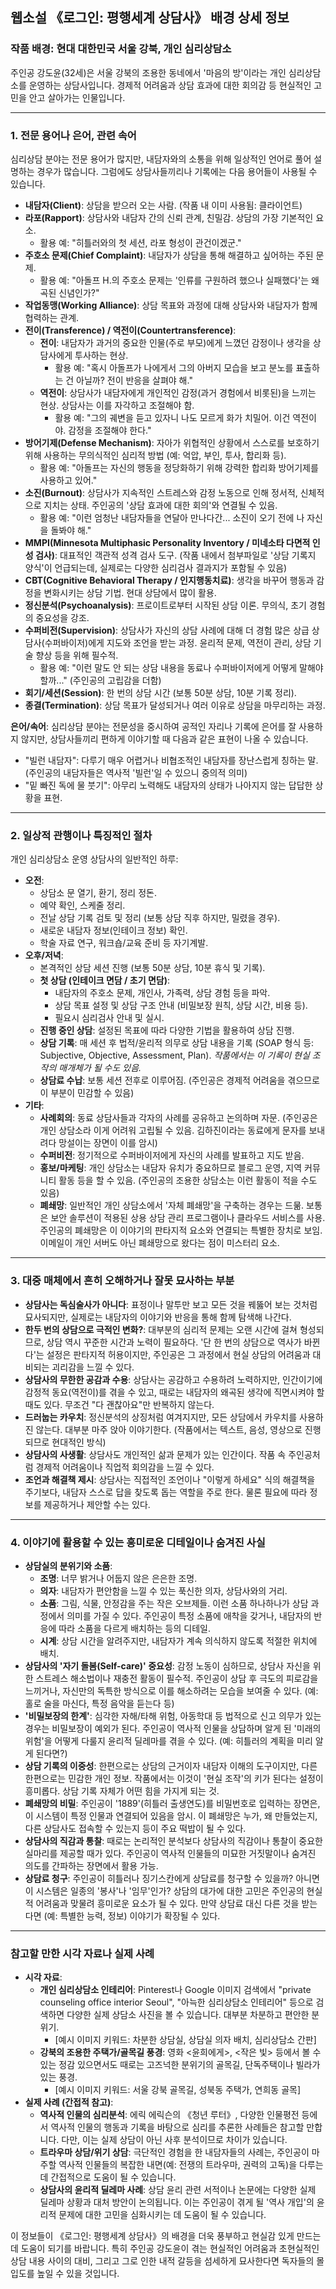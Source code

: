 ## 웹소설 《로그인: 평행세계 상담사》 배경 상세 정보

### 작품 배경: 현대 대한민국 서울 강북, 개인 심리상담소

주인공 강도윤(32세)은 서울 강북의 조용한 동네에서 '마음의 방'이라는 개인 심리상담소를 운영하는 상담사입니다. 경제적 어려움과 상담 효과에 대한 회의감 등 현실적인 고민을 안고 살아가는 인물입니다.

---

### 1. 전문 용어나 은어, 관련 속어

심리상담 분야는 전문 용어가 많지만, 내담자와의 소통을 위해 일상적인 언어로 풀어 설명하는 경우가 많습니다. 그럼에도 상담사들끼리나 기록에는 다음 용어들이 사용될 수 있습니다.

- **내담자(Client)**: 상담을 받으러 오는 사람. (작품 내 이미 사용됨: 클라이언트)
- **라포(Rapport)**: 상담사와 내담자 간의 신뢰 관계, 친밀감. 상담의 가장 기본적인 요소.
  - 활용 예: "히틀러와의 첫 세션, 라포 형성이 관건이겠군."
- **주호소 문제(Chief Complaint)**: 내담자가 상담을 통해 해결하고 싶어하는 주된 문제.
  - 활용 예: "아돌프 H.의 주호소 문제는 '인류를 구원하려 했으나 실패했다'는 왜곡된 신념인가?"
- **작업동맹(Working Alliance)**: 상담 목표와 과정에 대해 상담사와 내담자가 함께 협력하는 관계.
- **전이(Transference) / 역전이(Countertransference)**:
  - **전이**: 내담자가 과거의 중요한 인물(주로 부모)에게 느꼈던 감정이나 생각을 상담사에게 투사하는 현상.
    - 활용 예: "혹시 아돌프가 나에게서 그의 아버지 모습을 보고 분노를 표출하는 건 아닐까? 전이 반응을 살펴야 해."
  - **역전이**: 상담사가 내담자에게 개인적인 감정(과거 경험에서 비롯된)을 느끼는 현상. 상담사는 이를 자각하고 조절해야 함.
    - 활용 예: "그의 궤변을 듣고 있자니 나도 모르게 화가 치밀어. 이건 역전이야. 감정을 조절해야 한다."
- **방어기제(Defense Mechanism)**: 자아가 위협적인 상황에서 스스로를 보호하기 위해 사용하는 무의식적인 심리적 방법 (예: 억압, 부인, 투사, 합리화 등).
  - 활용 예: "아돌프는 자신의 행동을 정당화하기 위해 강력한 합리화 방어기제를 사용하고 있어."
- **소진(Burnout)**: 상담사가 지속적인 스트레스와 감정 노동으로 인해 정서적, 신체적으로 지치는 상태. 주인공의 '상담 효과에 대한 회의'와 연결될 수 있음.
  - 활용 예: "이런 엄청난 내담자들을 연달아 만나다간... 소진이 오기 전에 나 자신을 돌봐야 해."
- **MMPI(Minnesota Multiphasic Personality Inventory / 미네소타 다면적 인성 검사)**: 대표적인 객관적 성격 검사 도구. (작품 내에서 첨부파일로 '상담 기록지 양식'이 언급되는데, 실제로는 다양한 심리검사 결과지가 포함될 수 있음)
- **CBT(Cognitive Behavioral Therapy / 인지행동치료)**: 생각을 바꾸어 행동과 감정을 변화시키는 상담 기법. 현대 상담에서 많이 활용.
- **정신분석(Psychoanalysis)**: 프로이트로부터 시작된 상담 이론. 무의식, 초기 경험의 중요성을 강조.
- **수퍼비전(Supervision)**: 상담사가 자신의 상담 사례에 대해 더 경험 많은 상급 상담사(수퍼바이저)에게 지도와 조언을 받는 과정. 윤리적 문제, 역전이 관리, 상담 기술 향상 등을 위해 필수적.
  - 활용 예: "이런 말도 안 되는 상담 내용을 동료나 수퍼바이저에게 어떻게 말해야 할까..." (주인공의 고립감을 더함)
- **회기/세션(Session)**: 한 번의 상담 시간 (보통 50분 상담, 10분 기록 정리).
- **종결(Termination)**: 상담 목표가 달성되거나 여러 이유로 상담을 마무리하는 과정.

**은어/속어**: 심리상담 분야는 전문성을 중시하여 공적인 자리나 기록에 은어를 잘 사용하지 않지만, 상담사들끼리 편하게 이야기할 때 다음과 같은 표현이 나올 수 있습니다.

- "빌런 내담자": 다루기 매우 어렵거나 비협조적인 내담자를 장난스럽게 칭하는 말. (주인공의 내담자들은 역사적 '빌런'일 수 있으니 중의적 의미)
- "밑 빠진 독에 물 붓기": 아무리 노력해도 내담자의 상태가 나아지지 않는 답답한 상황을 표현.

---

### 2. 일상적 관행이나 특징적인 절차

개인 심리상담소 운영 상담사의 일반적인 하루:

- **오전**:
  - 상담소 문 열기, 환기, 정리 정돈.
  - 예약 확인, 스케줄 정리.
  - 전날 상담 기록 검토 및 정리 (보통 상담 직후 하지만, 밀렸을 경우).
  - 새로운 내담자 정보(인테이크 정보) 확인.
  - 학술 자료 연구, 워크숍/교육 준비 등 자기계발.
- **오후/저녁**:
  - 본격적인 상담 세션 진행 (보통 50분 상담, 10분 휴식 및 기록).
  - **첫 상담 (인테이크 면담 / 초기 면담)**:
    - 내담자의 주호소 문제, 개인사, 가족력, 상담 경험 등을 파악.
    - 상담 목표 설정 및 상담 구조 안내 (비밀보장 원칙, 상담 시간, 비용 등).
    - 필요시 심리검사 안내 및 실시.
  - **진행 중인 상담**: 설정된 목표에 따라 다양한 기법을 활용하여 상담 진행.
  - **상담 기록**: 매 세션 후 법적/윤리적 의무로 상담 내용을 기록 (SOAP 형식 등: Subjective, Objective, Assessment, Plan). _작품에서는 이 기록이 현실 조작의 매개체가 될 수도 있음._
  - **상담료 수납**: 보통 세션 전후로 이루어짐. (주인공은 경제적 어려움을 겪으므로 이 부분이 민감할 수 있음)
- **기타**:
  - **사례회의**: 동료 상담사들과 각자의 사례를 공유하고 논의하며 자문. (주인공은 개인 상담소라 이게 어려워 고립될 수 있음. 김하진이라는 동료에게 문자를 보내려다 망설이는 장면이 이를 암시)
  - **수퍼비전**: 정기적으로 수퍼바이저에게 자신의 사례를 발표하고 지도 받음.
  - **홍보/마케팅**: 개인 상담소는 내담자 유치가 중요하므로 블로그 운영, 지역 커뮤니티 활동 등을 할 수 있음. (주인공의 조용한 상담소는 이런 활동이 적을 수도 있음)
  - **폐쇄망**: 일반적인 개인 상담소에서 '자체 폐쇄망'을 구축하는 경우는 드묾. 보통은 보안 솔루션이 적용된 상용 상담 관리 프로그램이나 클라우드 서비스를 사용. 주인공의 폐쇄망은 이 이야기의 판타지적 요소와 연결되는 특별한 장치로 보임. 이메일이 개인 서버도 아닌 폐쇄망으로 왔다는 점이 미스터리 요소.

---

### 3. 대중 매체에서 흔히 오해하거나 잘못 묘사하는 부분

- **상담사는 독심술사가 아니다**: 표정이나 말투만 보고 모든 것을 꿰뚫어 보는 것처럼 묘사되지만, 실제로는 내담자의 이야기와 반응을 통해 함께 탐색해 나간다.
- **한두 번의 상담으로 극적인 변화?**: 대부분의 심리적 문제는 오랜 시간에 걸쳐 형성되므로, 상담 역시 꾸준한 시간과 노력이 필요하다. '단 한 번의 상담으로 역사가 바뀐다'는 설정은 판타지적 허용이지만, 주인공은 그 과정에서 현실 상담의 어려움과 대비되는 괴리감을 느낄 수 있다.
- **상담사의 무한한 공감과 수용**: 상담사는 공감하고 수용하려 노력하지만, 인간이기에 감정적 동요(역전이)를 겪을 수 있고, 때로는 내담자의 왜곡된 생각에 직면시켜야 할 때도 있다. 무조건 "다 괜찮아요"만 반복하지 않는다.
- **드러눕는 카우치**: 정신분석의 상징처럼 여겨지지만, 모든 상담에서 카우치를 사용하진 않는다. 대부분 마주 앉아 이야기한다. (작품에서는 텍스트, 음성, 영상으로 진행되므로 현대적인 방식)
- **상담사의 사생활**: 상담사도 개인적인 삶과 문제가 있는 인간이다. 작품 속 주인공처럼 경제적 어려움이나 직업적 회의감을 느낄 수 있다.
- **조언과 해결책 제시**: 상담사는 직접적인 조언이나 "이렇게 하세요" 식의 해결책을 주기보다, 내담자 스스로 답을 찾도록 돕는 역할을 주로 한다. 물론 필요에 따라 정보를 제공하거나 제안할 수는 있다.

---

### 4. 이야기에 활용할 수 있는 흥미로운 디테일이나 숨겨진 사실

- **상담실의 분위기와 소품**:
  - **조명**: 너무 밝거나 어둡지 않은 은은한 조명.
  - **의자**: 내담자가 편안함을 느낄 수 있는 푹신한 의자, 상담사와의 거리.
  - **소품**: 그림, 식물, 안정감을 주는 작은 오브제들. 이런 소품 하나하나가 상담 과정에서 의미를 가질 수 있다. 주인공이 특정 소품에 애착을 갖거나, 내담자의 반응에 따라 소품을 다르게 배치하는 등의 디테일.
  - **시계**: 상담 시간을 알려주지만, 내담자가 계속 의식하지 않도록 적절한 위치에 배치.
- **상담사의 '자기 돌봄(Self-care)' 중요성**: 감정 노동이 심하므로, 상담사 자신을 위한 스트레스 해소법이나 재충전 활동이 필수적. 주인공이 상담 후 극도의 피로감을 느끼거나, 자신만의 독특한 방식으로 이를 해소하려는 모습을 보여줄 수 있다. (예: 홀로 술을 마신다, 특정 음악을 듣는다 등)
- **'비밀보장의 한계'**: 심각한 자해/타해 위험, 아동학대 등 법적으로 신고 의무가 있는 경우는 비밀보장이 예외가 된다. 주인공이 역사적 인물을 상담하며 알게 된 '미래의 위험'을 어떻게 다룰지 윤리적 딜레마를 겪을 수 있다. (예: 히틀러의 계획을 미리 알게 된다면?)
- **상담 기록의 이중성**: 한편으로는 상담의 근거이자 내담자 이해의 도구이지만, 다른 한편으로는 민감한 개인 정보. 작품에서는 이것이 '현실 조작'의 키가 된다는 설정이 흥미롭다. 상담 기록 자체가 어떤 힘을 가지게 되는 것.
- **폐쇄망의 비밀**: 주인공이 '1889'(히틀러 출생연도)를 비밀번호로 입력하는 장면은, 이 시스템이 특정 인물과 연결되어 있음을 암시. 이 폐쇄망은 누가, 왜 만들었는지, 다른 상담사도 접속할 수 있는지 등이 주요 떡밥이 될 수 있다.
- **상담사의 직감과 통찰**: 때로는 논리적인 분석보다 상담사의 직감이나 통찰이 중요한 실마리를 제공할 때가 있다. 주인공이 역사적 인물들의 미묘한 거짓말이나 숨겨진 의도를 간파하는 장면에서 활용 가능.
- **상담료 청구**: 주인공이 히틀러나 징기스칸에게 상담료를 청구할 수 있을까? 아니면 이 시스템은 일종의 '봉사'나 '임무'인가? 상담의 대가에 대한 고민은 주인공의 현실적 어려움과 맞물려 흥미로운 요소가 될 수 있다. 만약 상담료 대신 다른 것을 받는다면 (예: 특별한 능력, 정보) 이야기가 확장될 수 있다.

---

### 참고할 만한 시각 자료나 실제 사례

- **시각 자료**:
  - **개인 심리상담소 인테리어**: Pinterest나 Google 이미지 검색에서 "private counseling office interior Seoul", "아늑한 심리상담소 인테리어" 등으로 검색하면 다양한 실제 상담소 사진을 볼 수 있습니다. 대부분 차분하고 편안한 분위기.
    - [예시 이미지 키워드: 차분한 상담실, 상담실 의자 배치, 심리상담소 간판]
  - **강북의 조용한 주택가/골목길 풍경**: 영화 <윤희에게>, <작은 빛> 등에서 볼 수 있는 정감 있으면서도 때로는 고즈넉한 분위기의 골목길, 단독주택이나 빌라가 있는 풍경.
    - [예시 이미지 키워드: 서울 강북 골목길, 성북동 주택가, 연희동 골목]
- **실제 사례 (간접적 참고)**:
  - **역사적 인물의 심리분석**: 에릭 에릭슨의 《청년 루터》, 다양한 인물평전 등에서 역사적 인물의 행동과 기록을 바탕으로 심리를 추론한 사례들은 참고할 만합니다. 다만, 이는 실제 상담이 아닌 사후 분석이므로 차이가 있습니다.
  - **트라우마 상담/위기 상담**: 극단적인 경험을 한 내담자들의 사례는, 주인공이 마주할 역사적 인물들의 복잡한 내면(예: 전쟁의 트라우마, 권력의 고독)을 다루는 데 간접적으로 도움이 될 수 있습니다.
  - **상담사의 윤리적 딜레마 사례**: 상담 윤리 관련 서적이나 논문에는 다양한 실제 딜레마 상황과 대처 방안이 논의됩니다. 이는 주인공이 겪게 될 '역사 개입'의 윤리적 문제에 대한 고민을 심화시키는 데 도움이 될 수 있습니다.

이 정보들이 《로그인: 평행세계 상담사》의 배경을 더욱 풍부하고 현실감 있게 만드는 데 도움이 되기를 바랍니다. 특히 주인공 강도윤이 겪는 현실적인 어려움과 초현실적인 상담 내용 사이의 대비, 그리고 그로 인한 내적 갈등을 섬세하게 묘사한다면 독자들의 몰입도를 높일 수 있을 것입니다.
